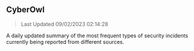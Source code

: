 ## CyberOwl 
> Last Updated 09/02/2023 02:14:28 


A daily updated summary of the most frequent types of security incidents currently being reported from different sources.

